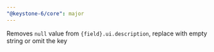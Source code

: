 ```yaml
---
"@keystone-6/core": major
---
```


Removes `null` value from `{field}.ui.description`, replace with empty string or omit the key
